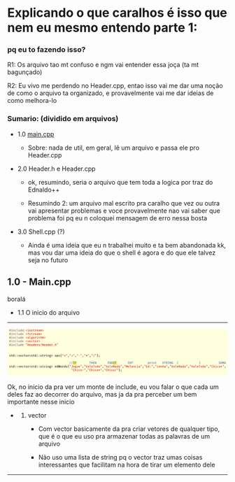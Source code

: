 # Explicando o que caralhos é isso que nem eu mesmo entendo parte 1:



### pq eu to fazendo isso?

R1: Os arquivo tao mt confuso e ngm vai entender essa joça (ta mt bagunçado)

R2: Eu vivo me perdendo no Header.cpp, entao isso vai me dar uma noção de como o arquivo ta organizado, e provavelmente vai me dar ideias de como melhora-lo



### Sumario: (dividido em arquivos)

+ 1.0 [main.cpp](#1.0Main)
  
  + Sobre: nada de util, em geral, lê um arquivo e passa ele pro Header.cpp

+ 2.0 Header.h e Header.cpp
  
  + ok, resumindo, seria o arquivo que tem toda a logica por traz do Ednaldo++
  
  + Resumindo 2: um arquivo mal escrito pra caralho que vez ou outra vai apresentar problemas e voce provavelmente nao vai saber que problema foi pq eu n coloquei mensagem de erro nessa bosta

+ 3.0 Shell.cpp (?)
  
  + Ainda é uma ideia que eu n trabalhei muito e ta bem abandonada kk, mas vou dar uma ideia do que o shell é agora e do que ele talvez seja no futuro



## <a name="1.0Main"> 1.0 - Main.cpp </a>

boralá

+ 1.1 O inicio do arquivo

----------------------------------------------------------

![](/Imagens%20uhu/main1.png)

Ok, no inicio da pra ver um monte de include, eu vou falar o que cada um deles faz ao decorrer do arquivo, mas ja da pra perceber um bem importante nesse inicio

- 1) vector
     
     - Com vector basicamente da pra criar vetores de qualquer tipo, que é o que eu uso pra armazenar todas as palavras de um arquivo
     
     - Não uso uma lista de string pq o vector traz umas coisas interessantes que facilitam na hora de tirar um elemento dele

----------------------------------------------------------



